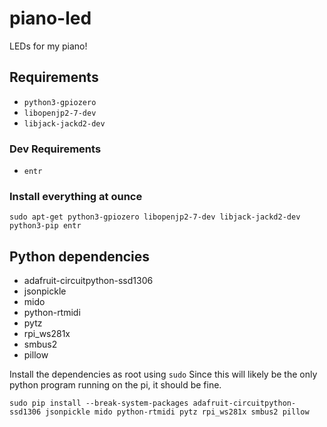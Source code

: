 # piano-led

LEDs for my piano!

## Requirements

- `python3-gpiozero`
- `libopenjp2-7-dev`
- `libjack-jackd2-dev`

### Dev Requirements

- `entr`

### Install everything at ounce

`sudo apt-get python3-gpiozero libopenjp2-7-dev libjack-jackd2-dev python3-pip entr`

## Python dependencies

- adafruit-circuitpython-ssd1306
- jsonpickle
- mido
- python-rtmidi
- pytz
- rpi_ws281x
- smbus2
- pillow

Install the dependencies as root using `sudo` Since this will likely be the only python program running on the pi, it should be fine.

`sudo pip install --break-system-packages adafruit-circuitpython-ssd1306 jsonpickle mido python-rtmidi pytz rpi_ws281x smbus2 pillow`
